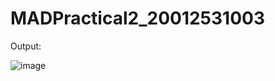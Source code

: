 # MADPractical2_20012531003
Output:

![image](https://user-images.githubusercontent.com/111906949/193456788-1f2dbd45-4349-406f-904f-652ea129f71a.png)
